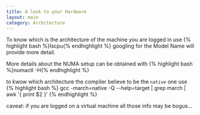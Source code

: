 ```yaml
---
title: A look to your Hardware
layout: main
category: Architecture
---
```


To know which is the architecture of the machine you are logged in use
{% highlight bash %}lscpu{% endhighlight %}
googling for the Model Name will provide more detail.

More details about the NUMA setup can be obtained with {% highlight bash %}numactl -H{% endhighlight %}

to kwow which architecture the compiler believe to be the ``native`` one use
{% highlight bash %}
 gcc -march=native -Q --help=target | grep march | awk '{ print $2 }'
{% endhighlight %}

caveat: if you are logged on a virtual machine all those info may be bogus...
